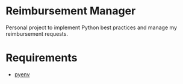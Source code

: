 # Reimbursement Manager
Personal project to implement Python best practices and manage my reimbursement requests.

# Requirements
- [pyenv](https://github.com/pyenv/pyenv)